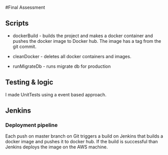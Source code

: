 #Final Assessment

## Scripts

- dockerBuild - builds the project and makes a docker container and pushes the docker image to Docker hub. The image has a tag from the git commit.

- cleanDocker - deletes all docker containers and images.

- runMigrateDb - runs migrate db for production


## Testing & logic

I made UnitTests using a event based approach.


## Jenkins

### Deployment pipeline
Each push on master branch on Git triggers a build on Jenkins that builds a docker image and pushes it to docker hub. If the build is successful than Jenkins deploys the image on the AWS machine.
